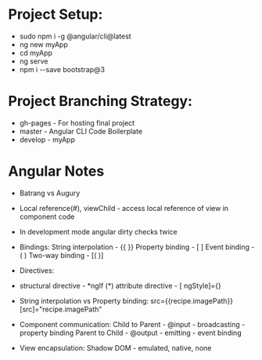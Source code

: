 # Project Setup:
  * sudo npm i -g @angular/cli@latest
  * ng new myApp
  * cd myApp
  * ng serve
  * npm i --save bootstrap@3

# Project Branching Strategy:
 * gh-pages - For hosting final project
 * master - Angular CLI Code Boilerplate
 * develop - myApp

# Angular Notes
 * Batrang vs Augury

 * Local reference(#), viewChild - access local reference of view in component code

 * In development mode angular dirty checks twice

 * Bindings:
  String interpolation - {{ }}
  Property binding - [ ]
  Event binding - ( )
  Two-way binding - [( )]

 * Directives:
  - structural directive - \*ngIf
  (*) attribute directive - [ ngStyle]={}

 * String interpolation vs Property binding:
  src={{recipe.imagePath}}
  [src]="recipe.imagePath"

 * Component communication:
  Child to Parent - @input - broadcasting - property binding
  Parent to Child - @output - emitting - event binding

 * View encapsulation:
  Shadow DOM - emulated, native, none
